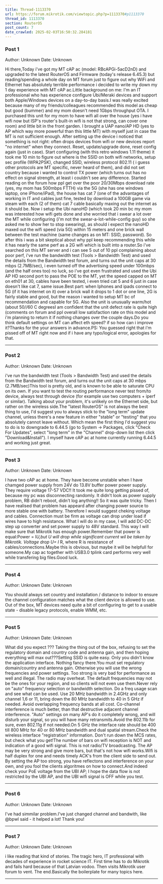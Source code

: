 ```yaml
---
title: Thread-1113370
url: https://forum.mikrotik.com/viewtopic.php?p=1113370#p1113370
thread_id: 1113370
section: RouterOS
post_count: 7
date_crawled: 2025-02-03T16:50:32.284181
---
```


### Post 1
Author: Unknown
Date: Unknown

Hi there,Today i've got my MT cAP ac (model: RBcAPGi-5acD2nD) and upgraded to the latest RouterOS and Firmware (today's release 6.45.3) but reading/spending a whole day on MT forum just to figure out why WiFi and Ethernet has absolutely terrible performance i decided to write my down my 1 day experience with MT cAP ac.Little background on me: I'm an IT professional who has experience configure Ubi/Meraki devices and support both Apple/Windows devices on a day-to-day basis.I was really excited because many of my friends/colleagues recommended this model as cheap but good (bummer) and my mom doesn't need 1Gbps throughput OTA. I purchased this unit for my mom to have wifi all over the house (yes i have wifi now but ISP's router's built-in wifi is not that strong, can cover one room) and little bit in the front garden. I brought a UAP nano/AP HD (yes to AP which way more powerful than this little MT) with myself just in case the MT is not sufficient enough. After setting up the device i noticed that something is not right: often drops devices from wifi or new devices report "no internet" when they connect. Reset, update/upgrade done, reset config again (just in case). Start configuring (with this retro windows 1.11 theme) it took me 10 min to figure out where is the SSID on both wifi networks, setup sec profile (WPA2PSK), changed SSID, wireless protocol 802.11 ( i guess other protocols are MT specific, never heard of them), and did not set country because i wanted to control TX power (which turns out has no effect on signal strength, at least i couldn't see any difference. Started reading on the forum how ppl get over the poor 20/30Mbps download rate (yes, my mom has 500mbps FTTH) via the 5G (she has one windows laptop, one iPhone/iPad), the house has cat 7 (one of the advantages of working in IT and cables just fine, tested by download a 100GB game via steam with each (2 of them) cat 7 cable basically maxing out the internet as it should be. Now i setup the Ubi nanoHD (which took 20 min bc my mom was interested how wifi gets done and she worried that i swear a lot over the MT while configuring (i'm not the swear-a-lot-while-config guy) so she asked me to show her to stop swearing), as should i expect the nanoHD maxed out the wifi speed (via 5G) within 15 meters and one brick wall between the test machine (same changes as on MT: SSID, password). So after this i was a bit skeptical about why ppl keep recommending this while it has nearly the same perf as a 2G wifi which is built into a router.So i've searched on this MT server and i can see 5 out of 10 ppl complaining about poor perf, i've run the bandwidth test (Tools > Bandwidth Test) and used the details from the Bandwidth test forum, and turns out the unit caps at 30 mbps (2.7MB/sec), i even turned off the advertising speed under 100mbps (and the half ones too) no luck, so i've got even frustrated and used the Ubi AP HD second port to pass the POE to the MT, yet the speed capped on MT on eth01 at 30, cables have been tested, i even tried cat 5 and 6 just in case doesn't like cat 7, same issue.Best part: when Iphones and ipads connect to 5G (if it has internet on it) over a brick wall it drops to 1 dot or one line, 2G is fairly stable and good, but the reason i wanted to setup MT bc of recommendation and capable for 5G. Also the unit is unusually warm/hot (about 50//60 C degreesI am confident that the unit defect rate is quite high (comments on forum and ppl overall low satisfaction rate on this model and i'm planning to return it if nothing changes over the couple days.Do you think default settings on MT can affect eth speed? if so how can i improve it?Thanks for the your answers in advance.PS: You guessed right that i'm pissed off of MT right now and if i have any typo/logical error, apologies for that.

---
### Post 2
Author: Unknown
Date: Unknown

i've run the bandwidth test (Tools > Bandwidth Test) and used the details from the Bandwidth test forum, and turns out the unit caps at 30 mbps (2.7MB/sec)This tool is pretty old, and is known to be able to saturate CPU on its own. If you want to test the routing performance never test from/to device, always test through device (for example use two computers + iperf or similar). Talking about your problem, it's unlikely on the Ethernet side, but rather on the wireless side.The "latest RouterOS" is not always the best thing to use, I'd suggest you to always stick to the "long term" update channel, unless there's a new feature in either "stable" or "testing" that you absolutely cannot leave without. Which mean the first thing I'd suggest you to do is to downgrade to 6.44.5 (go to System -> Packages, click "Check For Updates", select "long term" in the "Channel" drop-down list then click "Download&Install"). I myself have cAP ac at home currently running 6.44.5 and working just great.

---
### Post 3
Author: Unknown
Date: Unknown

I have two cAP ac at home. They have become unstable when I have chamged power supply from 24V do 13.8V buffer power power supply. They require voltage 17-57 VDC!! It took me quite long getting pissed of, because my pc was disconnecting randomly. It didn't look as power supply problem, RB didn't reboot, didn't log anything!! So it was quite tricky. Then I have realised that problem has appeard after changing power source to more stable one with battery. Therefore I would suggest cheking voltage and cables. Connection must be firm as voltage can drop under load if wires have to high resistance. What I will do in my case, I will add DC-DC step up converter and set power supply to 48V standard. This way I will make sure that Mikrotik has enough power.Remember that power is equal:Power = I*U,but U will drop while significant current wil be taken by Mikrotik. Voltage drop U= I* R, where R is resistance of cables/connections.Maybe this is obvious, but maybe it will be helpfull for someone.My cap ac together with USB3.0 tplink card performs very well while transfering big files.Good luck.

---
### Post 4
Author: Unknown
Date: Unknown

You should always set country and installation / distance to indoor to ensure the channel configuration matches what the client device is allowed to use. Out of the box, MT devices need quite a bit of configuring to get to a usable state - disable legacy protocols, enable WMM, etc.

---
### Post 5
Author: Unknown
Date: Unknown

What did you expect ??? Taking the thing out of the box, refusing to set the regulatory domain and country code and antenna gain, and then hoping everything will max out???Setting SSID is quite easy. Only you didn't know the application interface. Nothing fancy there.You must set regulatory domain/country and antenna gain. Otherwise you will use the wrong frequencies and power settings. Too strong is very bad for performance as well and illegal. The radio may overheat. The default frequencies may not be the ones for your region, and so clients will not even use them.Never rely on "auto" frequency selection or bandwidth selection. Do a freq usage scan and see what can be used. Use 20 MHz bandwidth in 2.4GHz and only channel 1,6 or 11, bring down the 80 MHz bandwidth to 40 in 5 GHz if needed. Avoid overlapping frequency bands at all cost. Co-channel interference is much better, than that destructive adjacent channel interference. "Auto" settings on many AP's do it completely wrong, and will disturb your signal, so you will have many retransmits.Avoid the 802.11b for sure, even 802.11g if not needed.On 5 GHz the interface rate should be 400 till 800 MHz for 40 or 80 MHz bandwidth and dual spatial stream.Check the wireless interface "registration" information. Don't run down the MCS rates, but check what you get!The number of bars on wifi reception is NOT and indication of a good wifi signal. This is not radio/TV broadcasting. The AP may be very strong and give more bars, but that's not how wifi works.Wifi is half duplex for one and needs timely ACK's from the client side to send out. By setting the AP too strong, you have reflectons and interference on your own, and you fool the clients algoritmes on how to connect.And indeed check your PoE voltage from the UBI AP; I hope the data flow is not restricted by the UBI AP, and the UBI wifi signal is OFF while you test.

---
### Post 6
Author: Unknown
Date: Unknown

I've had simmilar problem.I've just changed channel and bandwith, like @bpwl said - it helped a lot! Thank you!

---
### Post 7
Author: Unknown
Date: Unknown

i like reading that kind of stories. The tragic hero, IT professional with decades of experience in rocket science IT. First time has to do Mikrotik and fails hard because of that Latvian vodoo. Then visits Mikrotik user forum to vent. The end.Basically the boilerplate for many topics here.

---

